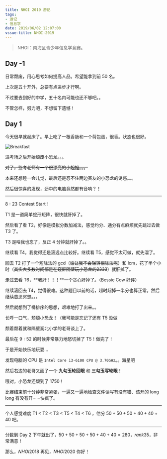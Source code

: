 ```yaml
---
title: NHOI 2019 游记
tags:
- 游记
- 信息学
date: 2019/06/02 12:07:00
vssue-title: NHOI-2019
---
```


> NHOI：南海区青少年信息学竞赛。

## Day -1

日常颓废，用心思考如何提高人品。希望能拿到前 50 名。

上次是五十开外，总要有点进步才行啊。

不过要去到好的中学，五十名内可能也还不够吧。。

不管怎样，努力吧，不想留下遗憾！

## Day 1

今天很早就起床了。早上吃了一根香肠和一个荷包蛋，很香。状态也很好。

![Breakfast](https://chungzhblog-photo.oss-cn-shenzhen.aliyuncs.com/%E5%8D%9A%E5%AE%A2/OI/NHOI2019/FiQkgUKKgatcS2k3frdWIDIK9l63.jpeg)

进考场之后开始颓废小恐龙。。。

~~对了，监考老师有一个很漂亮的小姐姐。。。~~

本来还想睡一会儿觉，最后还是忍不住两边赛友的小恐龙的诱惑。。。

然后很惊喜的发现，沥中的电脑竟然都有音响？！

------

$8:23$ Contest Start！

T1 是一道简单蛇形矩阵，很快就肝掉了。

然后看了看 T2，好像是模拟分数加减法，感觉约分、通分有点麻烦就先跳过去做 T3 了。

T3 是啥我也忘了，反正 4 分钟就肝掉了。。

继续看 T4，我觉得还是滚远点比较好。继续看 T5，感觉不太可做，就先溜了。

回去 T2 打了一个短除法的 gcd（~~谁让我不会辗转相除法呢~~）和 lcm，花了半个小时（~~其实大多数时间都是在窥屏隔壁玩小恐龙的2333~~）就肝掉了。

走过去看 T6，**我肝！！！**一个贪心肝掉了。（Bessie Cow 好评）

继续滚回去 T4，觉得很难。这种题目以前的话，超时超掉一半分也算正常。然后继续苦思冥想。。。

然后就想到了桶排序的思想，艰难地打了出来。。

长呼一口气，颓颓小恐龙！（我可能是忘记了还有 T5 没做

颓着颓着就和隔壁沥北小学的老哥谈上了。

最后在 $9:52$ 的时候非常暴力地怒切掉了 T5！做完了！

于是开始快乐地玩耍...

发现电脑的 CPU 是 `Intel Core i3-6100 CPU @ 3.70GHz`。。海星吧

然后右边的老哥又画了一个 **九勾玉轮回眼** 和 **三勾玉写轮眼**！

哦对，小恐龙还颓到了 $1750$！

比赛结束前十分钟非常紧张，一遍又一遍地检查文件读写有没有错、该开的 long long 有没有开······快疯了。

------

个人感觉难度 T1 < T2 < T3 < T5 < T4 < T6 ，估分 $50 + 50 + 50 + 40 + 40 + 40$ 吧。

------

分数到 Day 2 下午就出了，$50 + 50 + 50 + 50 + 40 + 40 = 280$，$rank 35$，非常满意！

那么，$NHOI 2018$ 再见，$NHOI 2020$ 你好！
